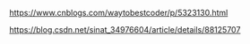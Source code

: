 https://www.cnblogs.com/waytobestcoder/p/5323130.html


https://blog.csdn.net/sinat_34976604/article/details/88125707